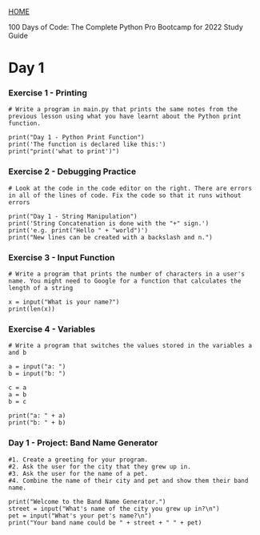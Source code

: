 [HOME](https://driphtyio.github.io/python-yu/)

100 Days of Code: The Complete Python Pro Bootcamp for 2022 Study Guide

# Day 1

### Exercise 1 - Printing 


```
# Write a program in main.py that prints the same notes from the previous lesson using what you have learnt about the Python print function.

print("Day 1 - Python Print Function")
print('The function is declared like this:')
print("print('what to print')")
```
### Exercise 2 - Debugging Practice


```
# Look at the code in the code editor on the right. There are errors in all of the lines of code. Fix the code so that it runs without errors

print("Day 1 - String Manipulation")
print('String Concatenation is done with the "+" sign.')
print('e.g. print("Hello " + "world")')
print("New lines can be created with a backslash and n.")
```

### Exercise 3 - Input Function
```
# Write a program that prints the number of characters in a user's name. You might need to Google for a function that calculates the length of a string

x = input("What is your name?")
print(len(x))
```

### Exercise 4 - Variables


```
# Write a program that switches the values stored in the variables a and b

a = input("a: ")
b = input("b: ")

c = a
a = b
b = c

print("a: " + a)
print("b: " + b)
```

### Day 1 - Project: Band Name Generator
```
#1. Create a greeting for your program.
#2. Ask the user for the city that they grew up in.
#3. Ask the user for the name of a pet.
#4. Combine the name of their city and pet and show them their band name.

print("Welcome to the Band Name Generator.")
street = input("What's name of the city you grew up in?\n")
pet = input("What's your pet's name?\n")
print("Your band name could be " + street + " " + pet)
```


